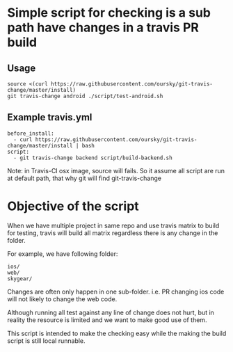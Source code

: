 # Simple script for checking is a sub path have changes in a travis PR build

## Usage

```
source <(curl https://raw.githubusercontent.com/oursky/git-travis-change/master/install)
git travis-change android ./script/test-android.sh
```

## Example travis.yml

```
before_install:
  - curl https://raw.githubusercontent.com/oursky/git-travis-change/master/install | bash
script:
  - git travis-change backend script/build-backend.sh
```

Note: in Travis-CI osx image, source will fails. So it assume all script are
run at default path, that why git will find git-travis-change

# Objective of the script

When we have multiple project in same repo and use travis matrix to build for
testing, travis will build all matrix regardless there is any change in the
folder.

For example, we have following folder:

```
ios/
web/
skygear/
```

Changes are often only happen in one sub-folder. i.e. PR changing ios code
will not likely to change the web code.

Although running all test against any line of change does not hurt, but in
reality the resource is limited and we want to make good use of them.

This script is intended to make the checking easy while the making the build
script is still local runnable.
